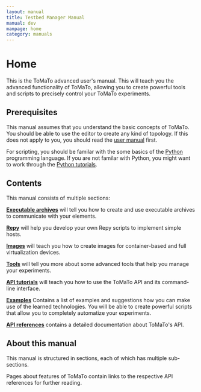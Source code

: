 ```yaml
---
layout: manual
title: Testbed Manager Manual
manual: dev
manpage: home
category: manuals
---
```


# Home

This is the ToMaTo advanced user's manual. This will teach you the advanced functionality of ToMaTo, allowing you to create powerful tools and scripts to precisely control your ToMaTo experiments.

## Prerequisites

This manual assumes that you understand the basic concepts of ToMaTo. You should be able to use the editor to create any kind of topology.
If this does not apply to you, you should read the [user manual](/manuals/user) first.

For scripting, you should be familar with the some basics of the [Python](https://python.org) programming language. If you are not familar with Python, you might want to work through the [Python tutorials](https://docs.python.org/2.7/tutorial/).

## Contents

This manual consists of multiple sections:

**[Executable archives](rextfv)** will tell you how to create and use executable archives to communicate with your elements.

**[Repy](repy)** will help you develop your own Repy scripts to implement simple hosts.

**[Images](image)** will teach you how to create images for container-based and full virtualization devices.

**[Tools](tools)** will tell you more about some advanced tools that help you manage your experiments.

**[API tutorials](api_tutorial)** will teach you how to use the ToMaTo API and its command-line interface.

**[Examples](examples)** Contains a list of examples and suggestions how you can make use of the learned technologies. You will be able to create powerful scripts that allow you to completely automatize your experiments.

**[API references](api_references)** contains a detailed documentation about ToMaTo's API.

## About this manual

This manual is structured in sections, each of which has multiple sub-sections.

Pages about features of ToMaTo contain links to the respective API references for further reading.

